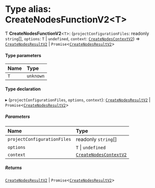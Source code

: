 # Type alias: CreateNodesFunctionV2\<T\>

Ƭ **CreateNodesFunctionV2**\<`T`\>: (`projectConfigurationFiles`: readonly `string`[], `options`: `T` \| `undefined`, `context`: [`CreateNodesContextV2`](/reference/core-api/devkit/documents/CreateNodesContextV2)) => [`CreateNodesResultV2`](/reference/core-api/devkit/documents/CreateNodesResultV2) \| `Promise`\<[`CreateNodesResultV2`](/reference/core-api/devkit/documents/CreateNodesResultV2)\>

#### Type parameters

| Name | Type      |
| :--- | :-------- |
| `T`  | `unknown` |

#### Type declaration

▸ (`projectConfigurationFiles`, `options`, `context`): [`CreateNodesResultV2`](/reference/core-api/devkit/documents/CreateNodesResultV2) \| `Promise`\<[`CreateNodesResultV2`](/reference/core-api/devkit/documents/CreateNodesResultV2)\>

##### Parameters

| Name                        | Type                                                                                |
| :-------------------------- | :---------------------------------------------------------------------------------- |
| `projectConfigurationFiles` | readonly `string`[]                                                                 |
| `options`                   | `T` \| `undefined`                                                                  |
| `context`                   | [`CreateNodesContextV2`](/reference/core-api/devkit/documents/CreateNodesContextV2) |

##### Returns

[`CreateNodesResultV2`](/reference/core-api/devkit/documents/CreateNodesResultV2) \| `Promise`\<[`CreateNodesResultV2`](/reference/core-api/devkit/documents/CreateNodesResultV2)\>
